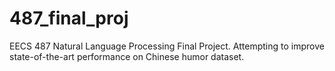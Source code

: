 # 487_final_proj
EECS 487 Natural Language Processing Final Project. Attempting to improve state-of-the-art performance on Chinese humor dataset.
